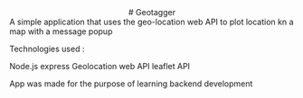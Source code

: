  <center> # Geotagger </center>
A simple application that uses the geo-location web API to plot location kn a map with a message popup

Technologies used :

Node.js
express
Geolocation web API
leaflet API


App was made for the purpose of learning backend development
